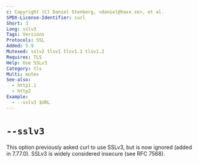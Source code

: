 ```yaml
---
c: Copyright (C) Daniel Stenberg, <daniel@haxx.se>, et al.
SPDX-License-Identifier: curl
Short: 3
Long: sslv3
Tags: Versions
Protocols: SSL
Added: 5.9
Mutexed: sslv2 tlsv1 tlsv1.1 tlsv1.2
Requires: TLS
Help: Use SSLv3
Category: tls
Multi: mutex
See-also:
  - http1.1
  - http2
Example:
  - --sslv3 $URL
---
```


# `--sslv3`

This option previously asked curl to use SSLv3, but is now ignored
(added in 7.77.0). SSLv3 is widely considered insecure (see RFC 7568).

